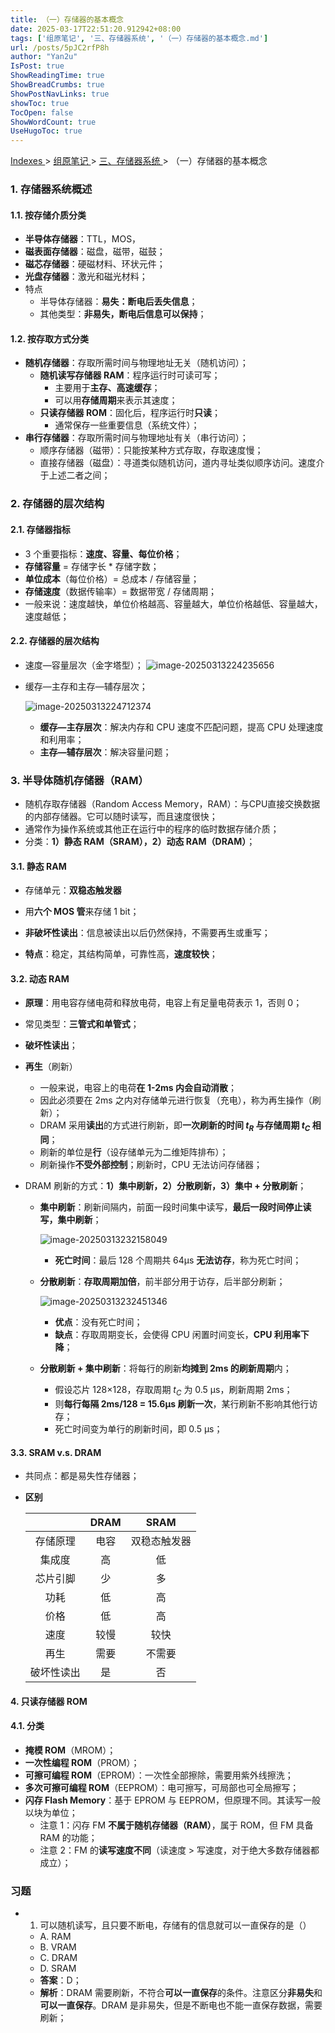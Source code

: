 ```yaml
---
title: （一）存储器的基本概念
date: 2025-03-17T22:51:20.912942+08:00
tags: ['组原笔记', '三、存储器系统', '（一）存储器的基本概念.md']
url: /posts/5pJC2rfP8h
author: "Yan2u"
IsPost: true
ShowReadingTime: true
ShowBreadCrumbs: true
ShowPostNavLinks: true
showToc: true
TocOpen: false
ShowWordCount: true
UseHugoToc: true
---
```


<a href="/notes408/chapters_index"> Indexes </a> > <a href="/notes408/indexes/5RoFxkg3V7"> 组原笔记 </a> > <a href="/notes408/indexes/R8qYK2JUgK"> 三、存储器系统 </a> > （一）存储器的基本概念

### 1. 存储器系统概述

#### 1.1. 按存储介质分类

- **半导体存储器**：TTL，MOS，
- **磁表面存储器**：磁盘，磁带，磁鼓；
- **磁芯存储器**：硬磁材料、环状元件；
- **光盘存储器**：激光和磁光材料；
- 特点
  - 半导体存储器：**易失：断电后丢失信息**；
  - 其他类型：**非易失，断电后信息可以保持**；

#### 1.2. 按存取方式分类

- **随机存储器**：存取所需时间与物理地址无关（随机访问）；
  - **随机读写存储器 RAM**：程序运行时可读可写；
    - 主要用于**主存、高速缓存**；
    - 可以用**存储周期**来表示其速度；
  - **只读存储器 ROM**：固化后，程序运行时**只读**；
    - 通常保存一些重要信息（系统文件）；
- **串行存储器**：存取所需时间与物理地址有关（串行访问）；
  - 顺序存储器（磁带）：只能按某种方式存取，存取速度慢；
  - 直接存储器（磁盘）：寻道类似随机访问，道内寻址类似顺序访问。速度介于上述二者之间；

### 2. 存储器的层次结构

#### 2.1. 存储器指标

- 3 个重要指标：**速度、容量、每位价格**；
- **存储容量** = 存储字长 * 存储字数；
- **单位成本**（每位价格）= 总成本 / 存储容量；
- **存储速度**（数据传输率）= 数据带宽 / 存储周期；
- 一般来说：速度越快，单位价格越高、容量越大，单位价格越低、容量越大，速度越低；

#### 2.2. 存储器的层次结构

- 速度—容量层次（金字塔型）；
    ![image-20250313224235656](https://cloudflare-imgbed-ajc.pages.dev/file/1741876970425_image-20250313224235656.png)

- 缓存—主存和主存—辅存层次；

    ![image-20250313224712374](https://cloudflare-imgbed-ajc.pages.dev/file/1741877248269_image-20250313224712374.png)
    
    - **缓存—主存层次**：解决内存和 CPU 速度不匹配问题，提高 CPU 处理速度和利用率；
    - **主存—辅存层次**：解决容量问题；

### 3. 半导体随机存储器（RAM）

- 随机存取存储器（Random Access Memory，RAM）：与CPU直接交换数据的内部存储器。它可以随时读写，而且速度很快；
- 通常作为操作系统或其他正在运行中的程序的临时数据存储介质；
- 分类：**1）静态 RAM（SRAM），2）动态 RAM（DRAM）**；

#### 3.1. 静态 RAM

- 存储单元：**双稳态触发器**

- 用**六个 MOS 管**来存储 1 bit；

- **非破坏性读出**：信息被读出以后仍然保持，不需要再生或重写；

- **特点**：稳定，其结构简单，可靠性高，**速度较快**；


#### 3.2. 动态 RAM

- **原理**：用电容存储电荷和释放电荷，电容上有足量电荷表示 1，否则 0；

- 常见类型：**三管式和单管式**；

- **破坏性读出**；

- **再生**（刷新）
  
  - 一般来说，电容上的电荷**在 1-2ms 内会自动消散**；
  - 因此必须要在 2ms 之内对存储单元进行恢复（充电），称为再生操作（刷新）；
  - DRAM 采用**读出**的方式进行刷新，即**一次刷新的时间 $t_R$ 与存储周期 $t_C$ 相同**；
  - 刷新的单位是**行**（设存储单元为二维矩阵排布）；
  - 刷新操作**不受外部控制**；刷新时，CPU 无法访问存储器；
  
- DRAM 刷新的方式：**1）集中刷新，2）分散刷新，3）集中 + 分散刷新**；

  - **集中刷新**：刷新间隔内，前面一段时间集中读写，**最后一段时间停止读写，集中刷新**；

    ![image-20250313232158049](https://cloudflare-imgbed-ajc.pages.dev/file/1741879327776_image-20250313232158049.png)

    - **死亡时间**：最后 128 个周期共 64μs **无法访存**，称为死亡时间；

  - **分散刷新**：**存取周期加倍**，前半部分用于访存，后半部分刷新；

    ![image-20250313232451346](https://cloudflare-imgbed-ajc.pages.dev/file/1741879510637_image-20250313232451346.png)

    - **优点**：没有死亡时间；
    - **缺点**：存取周期变长，会使得 CPU 闲置时间变长，**CPU 利用率下降**；

  - **分散刷新 + 集中刷新**：将每行的刷新**均摊到 2ms 的刷新周期**内；

    - 假设芯片 128×128，存取周期 $t_C$ 为 0.5 μs，刷新周期 2ms；
    - 则**每行每隔 2ms/128 = 15.6μs 刷新一次**，某行刷新不影响其他行访存；
    - 死亡时间变为单行的刷新时间，即 0.5 μs；


#### 3.3. SRAM v.s. DRAM

- 共同点：都是易失性存储器；

- **区别**

  |            | DRAM |     SRAM     |
  | :--------: | :--: | :----------: |
  |  存储原理  | 电容 | 双稳态触发器 |
  |   集成度   |  高  |      低      |
  |  芯片引脚  |  少  |      多      |
  |    功耗    |  低  |      高      |
  |    价格    |  低  |      高      |
  |    速度    | 较慢 |     较快     |
  |    再生    | 需要 |    不需要    |
  | 破坏性读出 |  是  |      否      |

#### 4. 只读存储器 ROM

#### 4.1. 分类

- **掩模 ROM**（MROM）；
- **一次性编程 ROM**（PROM）；
- **可擦可编程 ROM**（EPROM）：一次性全部擦除，需要用紫外线擦洗；
- **多次可擦可编程 ROM**（EEPROM）：电可擦写，可局部也可全局擦写；
- **闪存 Flash Memory**：基于 EPROM 与 EEPROM，但原理不同。其读写一般以块为单位；
  - 注意 1：闪存 FM **不属于随机存储器（RAM）**，属于 ROM，但 FM 具备 RAM 的功能；
  - 注意 2：FM 的**读写速度不同**（读速度 > 写速度，对于绝大多数存储器都成立）；

### 习题

- 1. 可以随机读写，且只要不断电，存储有的信息就可以一直保存的是（）

  - A. RAM
  - B. VRAM
  - C. DRAM
  - D. SRAM
  - **答案**：D；
  - **解析**：DRAM 需要刷新，不符合**可以一直保存**的条件。注意区分**非易失**和**可以一直保存**。DRAM 是非易失，但是不断电也不能一直保存数据，需要刷新；





